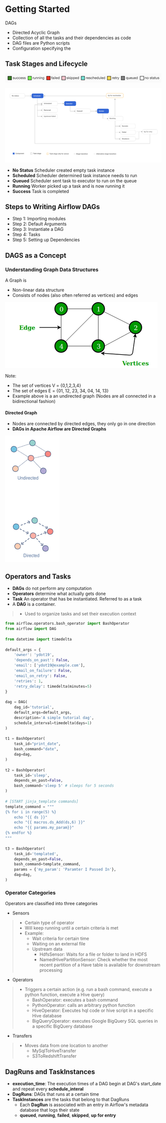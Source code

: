 # Getting Started

DAGs
- Directed Acyclic Graph
- Collection of all the tasks and their dependencies as code
- DAG files are Python scripts
- Configuration specifying the 

## Task Stages and Lifecycle

![Task Stages](./assets/task_stages.png)

![Life Cycle of Tasks](./assets/task_lifecycle_diagram.png)

- **No Status** Scheduler created empty task instance
- **Scheduled** Scheduler determined task instance needs to run
- **Queued** Scheduler sent task to executor to run on the queue
- **Running** Worker picked up a task and is now running it
- **Success** Task is completed

## Steps to Writing Airflow DAGs
- Step 1: Importing modules
- Step 2: Default Arguments
- Step 3: Instantiate a DAG
- Step 4: Tasks
- Step 5: Setting up Dependencies


## DAGS as a Concept

### Understanding Graph Data Structures

A Graph is 
- Non-linear data structure
- Consists of nodes (also often referred as vertices) and edges

![Undirected Graph](./assets/undirectedgraph.png)

Note:
- The set of vertices V = {0,1,2,3,4} 
- The set of edges    E = {01, 12, 23, 34, 04, 14, 13}
- Example above is a an undirected graph (Nodes are all connected in a bidirectional fashion)

#### Directed Graph

- Nodes are connected by directed edges, they only go in one direction
- **DAGs in Apache Airflow are Directed Graphs**

![graph types](./assets/graph-types.png)

## Operators and Tasks

- **DAGs** do not perform any computation
- **Operators** determine what actually gets done
- **Task** An operator that has be instantiated. Referred to as a task
- A **DAG** is a container. 
> - Used to organize tasks and set their execution context

```python
from airflow.operators.bash_operator import BashOperator
from airflow import DAG

from datetime import timedelta

default_args = {
    'owner': 'ydot19',
    'depends_on_past': False,
    'email': ['ydot19@example.com'],
    'email_on_failure': False,
    'email_on_retry': False,
    'retries': 1,
    'retry_delay': timedelta(minutes=5)
}

dag = DAG(
    dag_id='tutorial',
    default_args=default_args,
    description='A simple tutorial dag',
    schedule_interval=timedelta(days=1)
)

t1 = BashOperator(
    task_id="print_date",
    bash_command="date",
    dag=dag,
)

t2 = BashOperator(
    task_id='sleep',
    depends_on_past=False,
    bash_command='sleep 5' # sleeps for 5 seconds
)

# [START jinja_template commands]
template_command = """
{% for i in range(5) %}
    echo "{{ ds }}"
    echo "{{ macros.ds_Add(ds,6) }}"
    echo "{{ params.my_param}}"
{% endfor %}
""" 

t3 = BashOperator(
    task_id='templated',
    depends_on_past=False,
    bash_command=template_command,
    params = {'my_param': 'Paramter I Passed In'},
    dag=dag,
)
```

### Operator Categories

Operators are classified into three categories
- Sensors
> - Certain type of operator
> - Will keep running until a certain criteria is met
> - Example: 
>   - Wait criteria for certain time
>   - Waiting on an external file
>   - Upstream data
>       - HdfsSensor: Waits for a file or folder to land in HDFS
>       - NamedHivePartitionSensor: Check whether the most recent partition of a Have table is available for downstream processing

- Operators
> - Triggers a certain action (e.g. run a bash command, execute a python function, execute a Hive query)
>   - BashOperator: executes a bash command
>   - PythonOperator: calls an arbitrary python function
>   - HiveOperator: Executes hql code or hive script in a specific Hive database
>   - BigQueryOperator: executes Google BigQuery SQL queries in a specific BigQuery database
- Transfers
> - Moves data from one location to another
>   - MySqlToHiveTransfer
>   - S3ToRedshiftTransfer

## DagRuns and TaskInstances

- **execution_time**: The execution times of a DAG begin at DAG's start_date and repeat every **schedule_interal**
- **DagRuns**: DAGs that runs at a certain time
- **TaskInstances** are the tasks that belong to that DagRuns
    - Each **DagRun** is associated with an entry in Airflow's metadata database that logs their state
    - **queued**, **running**, **failed**, **skipped**, **up for entry**
